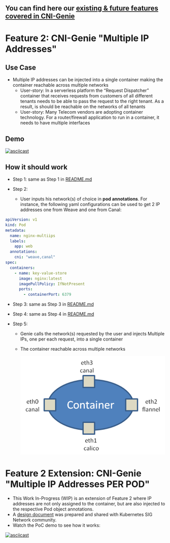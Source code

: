 ## You can find here our [existing & future features covered in CNI-Genie](../CNIGenieFeatureSet.md)

# Feature 2: CNI-Genie "Multiple IP Addresses"

## Use Case

* Multiple IP addresses can be injected into a single container making the container reachable across multiple networks
   * User-story: In a serverless platform the “Request Dispatcher” container that receives requests from customers of all different tenants needs to be able to pass the request to the right tenant. As a result, is should be reachable on the networks of all tenants
   * User-story: Many Telecom vendors are adopting container technology. For a router/firewall application to run in a container, it needs to have multiple interfaces
   
## Demo

[![asciicast](https://asciinema.org/a/120282.png)](https://asciinema.org/a/120282)
   
## How it should work

* Step 1: same as Step 1 in [README.md](../multiple-cni-plugins/README.md) 
  
* Step 2:
  * User inputs his network(s) of choice in **pod annotations**. For instance, the following yaml configurations can be used to get 2 IP addresses one from Weave and one from Canal:
  
```yaml
apiVersion: v1
kind: Pod
metadata:
  name: nginx-multiips
  labels:
    app: web
  annotations:
    cni: "weave,canal"
spec:
  containers:
    - name: key-value-store
      image: nginx:latest
      imagePullPolicy: IfNotPresent
      ports:
        - containerPort: 6379
```

* Step 3: same as Step 3 in [README.md](../multiple-cni-plugins/README.md)

* Step 4: same as Step 4 in [README.md](../multiple-cni-plugins/README.md)

* Step 5: 
  * Genie calls the network(s) requested by the user and injects Multiple IPs, one per each request, into a single container
  * The container reachable across multiple networks

    ![image](multi-interface.png)

# Feature 2 Extension: CNI-Genie "Multiple IP Addresses PER POD"
   * This Work In-Progress (WIP) is an extension of Feature 2 where IP addresses are not only assigned to the container, but are also injected to the respective Pod object annotations. 
   * A [design document](https://docs.google.com/document/d/1zT2ofZzeowrJ-h4JWeKQyRGSDADJQssOoCFPpfwni7U/edit?usp=sharing) was prepared and shared with Kubernetes SIG Network community.
   * Watch the PoC demo to see how it works:
   
[![asciicast](https://asciinema.org/a/120338.png)](https://asciinema.org/a/120338)
   
